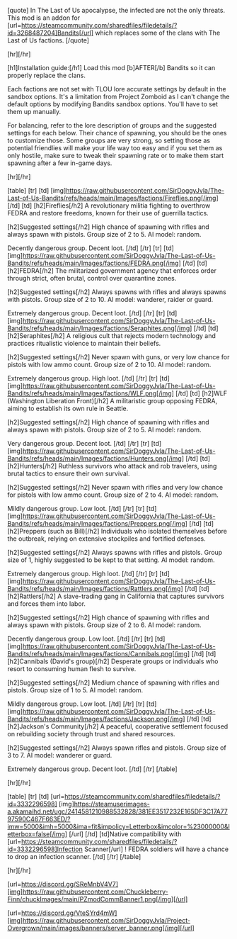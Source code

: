 [quote]
In The Last of Us apocalypse, the infected are not the only threats. This mod is an addon for [url=https://steamcommunity.com/sharedfiles/filedetails/?id=3268487204]Bandits[/url] which replaces some of the clans with The Last of Us factions.
[/quote]

[hr][/hr]

[h1]Installation guide:[/h1]
Load this mod [b]AFTER[/b] Bandits so it can properly replace the clans.

Each factions are not set with TLOU lore accurate settings by default in the sandbox options. It's a limitation from Project Zomboid as I can't change the default options by modifying Bandits sandbox options. You'll have to set them up manually.

For balancing, refer to the lore description of groups and the suggested settings for each below. Their chance of spawning, you should be the ones to customize those. Some groups are very strong, so setting those as potential friendlies will make your life way too easy and if you set them as only hostile, make sure to tweak their spawning rate or to make them start spawning after a few in-game days.

[hr][/hr]

[table]
[tr]
[td] [img]https://raw.githubusercontent.com/SirDoggyJvla/The-Last-of-Us-Bandits/refs/heads/main/Images/factions/Fireflies.png[/img] [/td]
[td] [h2]Fireflies[/h2]
A revolutionary militia fighting to overthrow FEDRA and restore freedoms, known for their use of guerrilla tactics. 

[h2]Suggested settings[/h2]
High chance of spawning with rifles and always spawn with pistols. Group size of 2 to 5. AI model: random.

Decently dangerous group. Decent loot.
[/td]
[/tr]
[tr]
[td] [img]https://raw.githubusercontent.com/SirDoggyJvla/The-Last-of-Us-Bandits/refs/heads/main/Images/factions/FEDRA.png[/img] [/td]
[td] [h2]FEDRA[/h2]
The militarized government agency that enforces order through strict, often brutal, control over quarantine zones.

[h2]Suggested settings[/h2]
Always spawns with rifles and always spawns with pistols. Group size of 2 to 10. AI model: wanderer, raider or guard.

Extremely dangerous group. Decent loot.
[/td]
[/tr]
[tr]
[td] [img]https://raw.githubusercontent.com/SirDoggyJvla/The-Last-of-Us-Bandits/refs/heads/main/Images/factions/Seraphites.png[/img] [/td]
[td] [h2]Seraphites[/h2]
A religious cult that rejects modern technology and practices ritualistic violence to maintain their beliefs.

[h2]Suggested settings[/h2]
Never spawn with guns, or very low chance for pistols with low ammo count. Group size of 2 to 10. AI model: random.

Extremely dangerous group. High loot.
[/td]
[/tr]
[tr]
[td] [img]https://raw.githubusercontent.com/SirDoggyJvla/The-Last-of-Us-Bandits/refs/heads/main/Images/factions/WLF.png[/img] [/td]
[td] [h2]WLF (Washington Liberation Front)[/h2]
A militaristic group opposing FEDRA, aiming to establish its own rule in Seattle.

[h2]Suggested settings[/h2]
High chance of spawning with rifles and always spawn with pistols. Group size of 2 to 5. AI model: random.

Very dangerous group. Decent loot.
[/td]
[/tr]
[tr]
[td] [img]https://raw.githubusercontent.com/SirDoggyJvla/The-Last-of-Us-Bandits/refs/heads/main/Images/factions/Hunters.png[/img] [/td]
[td] [h2]Hunters[/h2]
Ruthless survivors who attack and rob travelers, using brutal tactics to ensure their own survival.

[h2]Suggested settings[/h2]
Never spawn with rifles and very low chance for pistols with low ammo count. Group size of 2 to 4. AI model: random.

Mildly dangerous group. Low loot.
[/td]
[/tr]
[tr]
[td] [img]https://raw.githubusercontent.com/SirDoggyJvla/The-Last-of-Us-Bandits/refs/heads/main/Images/factions/Preppers.png[/img] [/td]
[td] [h2]Preppers (such as Bill)[/h2]
Individuals who isolated themselves before the outbreak, relying on extensive stockpiles and fortified defenses.

[h2]Suggested settings[/h2]
Always spawns with rifles and pistols. Group size of 1, highly suggested to be kept to that setting. AI model: random.

Extremely dangerous group. High loot.
[/td]
[/tr]
[tr]
[td] [img]https://raw.githubusercontent.com/SirDoggyJvla/The-Last-of-Us-Bandits/refs/heads/main/Images/factions/Rattlers.png[/img] [/td]
[td] [h2]Rattlers[/h2]
A slave-trading gang in California that captures survivors and forces them into labor. 

[h2]Suggested settings[/h2]
High chance of spawning with rifles and always spawn with pistols. Group size of 2 to 6. AI model: random.

Decently dangerous group. Low loot.
[/td]
[/tr]
[tr]
[td] [img]https://raw.githubusercontent.com/SirDoggyJvla/The-Last-of-Us-Bandits/refs/heads/main/Images/factions/Cannibals.png[/img] [/td]
[td] [h2]Cannibals (David's group)[/h2]
Desperate groups or individuals who resort to consuming human flesh to survive. 

[h2]Suggested settings[/h2]
Medium chance of spawning with rifles and pistols. Group size of 1 to 5. AI model: random.

Mildly dangerous group. Low loot.
[/td]
[/tr]
[tr]
[td] [img]https://raw.githubusercontent.com/SirDoggyJvla/The-Last-of-Us-Bandits/refs/heads/main/Images/factions/Jackson.png[/img] [/td]
[td] [h2]Jackson's Community[/h2]
A peaceful, cooperative settlement focused on rebuilding society through trust and shared resources.

[h2]Suggested settings[/h2]
Always spawn rifles and pistols. Group size of 3 to 7. AI model: wanderer or guard.

Extremely dangerous group. Decent loot.
[/td]
[/tr]
[/table]

[hr][/hr]

[table]
[tr]
[td] [url=https://steamcommunity.com/sharedfiles/filedetails/?id=3332296598] [img]https://steamuserimages-a.akamaihd.net/ugc/2414581210988532828/381EE3517232E165DF3C17A7797590C467F663ED/?imw=5000&imh=5000&ima=fit&impolicy=Letterbox&imcolor=%23000000&letterbox=false[/img] [/url] [/td]
[td]Native compatibility with [url=https://steamcommunity.com/sharedfiles/filedetails/?id=3332296598]Infection Scanner[/url] ! FEDRA soldiers will have a chance to drop an infection scanner. [/td]
[/tr]
[/table]

[hr][/hr]


[url=https://discord.gg/SReMnbV4V7][img]https://raw.githubusercontent.com/Chuckleberry-Finn/chuckImages/main/PZmodCommBanner1.png[/img][/url]

[url=https://discord.gg/VteSYrd4mW][img]https://raw.githubusercontent.com/SirDoggyJvla/Project-Overgrown/main/images/banners/server_banner.png[/img][/url]
